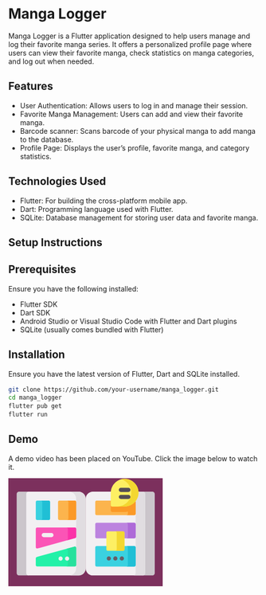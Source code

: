 # Manga Logger

Manga Logger is a Flutter application designed to help users manage and log their favorite manga series. It offers a personalized profile page where users can view their favorite manga, check statistics on manga categories, and log out when needed.

## Features

- User Authentication: Allows users to log in and manage their session.
- Favorite Manga Management: Users can add and view their favorite manga.
- Barcode scanner: Scans barcode of your physical manga to add manga to the database.
- Profile Page: Displays the user’s profile, favorite manga, and category statistics.

## Technologies Used

- Flutter: For building the cross-platform mobile app.
- Dart: Programming language used with Flutter.
- SQLite: Database management for storing user data and favorite manga.

## Setup Instructions

## Prerequisites

Ensure you have the following installed:

- Flutter SDK
- Dart SDK
- Android Studio or Visual Studio Code with Flutter and Dart plugins
- SQLite (usually comes bundled with Flutter)

## Installation

Ensure you have the latest version of Flutter, Dart and SQLite installed.

```bash
git clone https://github.com/your-username/manga_logger.git
cd manga_logger
flutter pub get
flutter run
```

## Demo

A demo video has been placed on YouTube. Click the image below to watch it.

[![Manga Logger](./assets/manga_logger.png)](https://youtu.be/VRgmvnCCzbQ)
